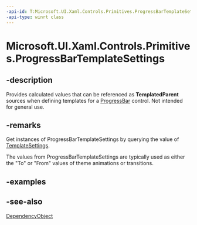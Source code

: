 ```yaml
---
-api-id: T:Microsoft.UI.Xaml.Controls.Primitives.ProgressBarTemplateSettings
-api-type: winrt class
---
```


<!-- Class syntax.
public class ProgressBarTemplateSettings : Windows.UI.Xaml.DependencyObject, Windows.UI.Xaml.Controls.Primitives.IProgressBarTemplateSettings
-->

# Microsoft.UI.Xaml.Controls.Primitives.ProgressBarTemplateSettings

## -description
Provides calculated values that can be referenced as **TemplatedParent** sources when defining templates for a [ProgressBar](../microsoft.ui.xaml.controls/progressbar.md) control. Not intended for general use.

## -remarks
Get instances of ProgressBarTemplateSettings by querying the value of [TemplateSettings](../microsoft.ui.xaml.controls/progressbar_templatesettings.md).

The values from ProgressBarTemplateSettings are typically used as either the "To" or "From" values of theme animations or transitions.

## -examples

## -see-also
[DependencyObject](../microsoft.ui.xaml/dependencyobject.md)
